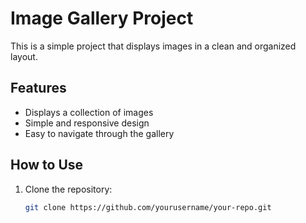 # Image Gallery Project

This is a simple project that displays images in a clean and organized layout.

## Features

- Displays a collection of images
- Simple and responsive design
- Easy to navigate through the gallery

## How to Use

1. Clone the repository:
   ```bash
   git clone https://github.com/yourusername/your-repo.git
